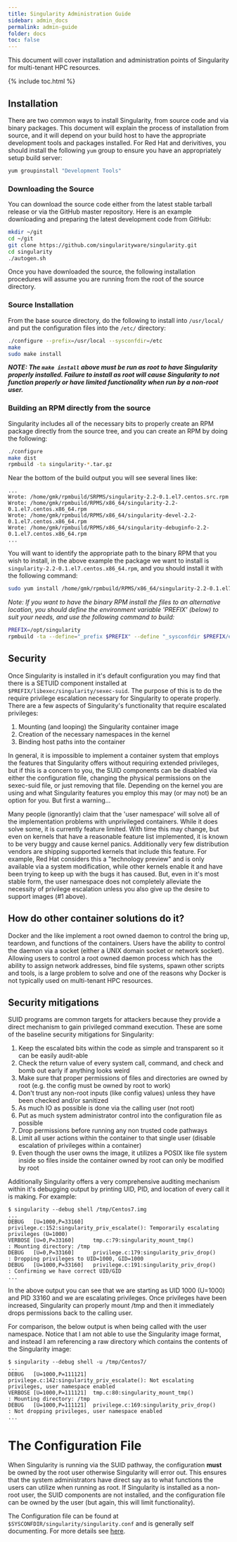 ```yaml
---
title: Singularity Administration Guide
sidebar: admin_docs
permalink: admin-guide
folder: docs
toc: false
---
```


This document will cover installation and administration points of Singularity for multi-tenant HPC resources.

{% include toc.html %}

## Installation
There are two common ways to install Singularity, from source code and via binary packages. This document will explain the process of installation from source, and it will depend on your build host to have the appropriate development tools and packages installed. For Red Hat and derivitives, you should install the following `yum` group to ensure you have an appropriately setup build server:

```bash
yum groupinstall "Development Tools"
```

### Downloading the Source
You can download the source code either from the latest stable tarball release or via the GitHub master repository. Here is an example downloading and preparing the latest development code from GitHub:

```bash
mkdir ~/git
cd ~/git
git clone https://github.com/singularityware/singularity.git
cd singularity
./autogen.sh
```

Once you have downloaded the source, the following installation procedures will assume you are running from the root of the source directory.

### Source Installation
From the base source directory, do the following to install into `/usr/local/` and put the configuration files into the `/etc/` directory:

```bash
./configure --prefix=/usr/local --sysconfdir=/etc
make
sudo make install
```

***NOTE: The `make install` above must be run as root to have Singularity properly installed. Failure to install as root will cause Singularity to not function properly or have limited functionality when run by a non-root user.***


### Building an RPM directly from the source
Singularity includes all of the necessary bits to properly create an RPM package directly from the source tree, and you can create an RPM by doing the following:

```bash
./configure
make dist
rpmbuild -ta singularity-*.tar.gz
```

Near the bottom of the build output you will see several lines like:

```
...
Wrote: /home/gmk/rpmbuild/SRPMS/singularity-2.2-0.1.el7.centos.src.rpm
Wrote: /home/gmk/rpmbuild/RPMS/x86_64/singularity-2.2-0.1.el7.centos.x86_64.rpm
Wrote: /home/gmk/rpmbuild/RPMS/x86_64/singularity-devel-2.2-0.1.el7.centos.x86_64.rpm
Wrote: /home/gmk/rpmbuild/RPMS/x86_64/singularity-debuginfo-2.2-0.1.el7.centos.x86_64.rpm
...
```

You will want to identify the appropriate path to the binary RPM that you wish to install, in the above example the package we want to install is `singularity-2.2-0.1.el7.centos.x86_64.rpm`, and you should install it with the following command:

```bash
sudo yum install /home/gmk/rpmbuild/RPMS/x86_64/singularity-2.2-0.1.el7.centos.x86_64.rpm
```

*Note: If you want to have the binary RPM install the files to an alternative location, you should define the environment variable 'PREFIX' (below) to suit your needs, and use the following command to build:*

```bash
PREFIX=/opt/singularity
rpmbuild -ta --define="_prefix $PREFIX" --define "_sysconfdir $PREFIX/etc" --define "_defaultdocdir $PREFIX/share" singularity-*.tar.gz
```


## Security
Once Singularity is installed in it's default configuration you may find that there is a SETUID component installed at `$PREFIX/libexec/singularity/sexec-suid`. The purpose of this is to do the require privilege escalation necessary for Singularity to operate properly. There are a few aspects of Singularity's functionality that require escalated privileges:

1. Mounting (and looping) the Singularity container image
2. Creation of the necessary namespaces in the kernel
3. Binding host paths into the container

In general, it is impossible to implement a container system that employs the features that Singularity offers without requiring extended privileges, but if this is a concern to you, the SUID components can be disabled via either the configuration file, changing the physical permissions on the sexec-suid file, or just removing that file. Depending on the kernel you are using and what Singularity features you employ this may (or may not) be an option for you. But first a warning...

Many people (ignorantly) claim that the 'user namespace' will solve all of the implementation problems with unprivileged containers. While it does solve some, it is currently feature limited. With time this may change, but even on kernels that have a reasonable feature list implemented, it is known to be very buggy and cause kernel panics. Additionally very few distribution vendors are shipping supported kernels that include this feature. For example, Red Hat considers this a "technology preview" and is only available via a system modification, while other kernels enable it and have been trying to keep up with the bugs it has caused. But, even in it's most stable form, the user namespace does not completely alleviate the necessity of privilege escalation unless you also give up the desire to support images (#1 above).

## How do other container solutions do it?
Docker and the like implement a root owned daemon to control the bring up, teardown, and functions of the containers. Users have the ability to control the daemon via a socket (either a UNIX domain socket or network socket). Allowing users to control a root owned daemon process which has the ability to assign network addresses, bind file systems, spawn other scripts and tools, is a large problem to solve and one of the reasons why Docker is not typically used on multi-tenant HPC resources.

## Security mitigations
SUID programs are common targets for attackers because they provide a direct mechanism to gain privileged command execution. These are some of the baseline security mitigations for Singularity:

1. Keep the escalated bits within the code as simple and transparent so it can be easily audit-able
2. Check the return value of every system call, command, and check and bomb out early if anything looks weird
3. Make sure that proper permissions of files and directories are owned by root (e.g. the config must be owned by root to work)
4. Don't trust any non-root inputs (like config values) unless they have been checked and/or sanitized
5. As much IO as possible is done via the calling user (not root)
6. Put as much system administrator control into the configuration file as possible
7. Drop permissions before running any non trusted code pathways
8. Limit all user actions within the container to that single user (disable escalation of privileges within a container)
9. Even though the user owns the image, it utilizes a POSIX like file system inside so files inside the container owned by root can only be modified by root

Additionally Singularity offers a very comprehensive auditing mechanism within it's debugging output by printing UID, PID, and location of every call it is making. For example:

```
$ singularity --debug shell /tmp/Centos7.img
...
DEBUG   [U=1000,P=33160]   privilege.c:152:singularity_priv_escalate(): Temporarily escalating privileges (U=1000)
VERBOSE [U=0,P=33160]      tmp.c:79:singularity_mount_tmp()           : Mounting directory: /tmp
DEBUG   [U=0,P=33160]      privilege.c:179:singularity_priv_drop()    : Dropping privileges to UID=1000, GID=1000
DEBUG   [U=1000,P=33160]   privilege.c:191:singularity_priv_drop()    : Confirming we have correct UID/GID
...
```

In the above output you can see that we are starting as UID 1000 (U=1000) and PID 33160 and we are escalating privileges. Once privileges have been increased, Singularity can properly mount /tmp and then it immediately drops permissions back to the calling user.

For comparison, the below output is when being called with the user namespace. Notice that I am not able to use the Singularity image format, and instead I am referencing a raw directory which contains the contents of the Singularity image:

```
$ singularity --debug shell -u /tmp/Centos7/
...
DEBUG   [U=1000,P=111121]  privilege.c:142:singularity_priv_escalate(): Not escalating privileges, user namespace enabled
VERBOSE [U=1000,P=111121]  tmp.c:80:singularity_mount_tmp()           : Mounting directory: /tmp
DEBUG   [U=1000,P=111121]  privilege.c:169:singularity_priv_drop()    : Not dropping privileges, user namespace enabled
...
```

# The Configuration File
When Singularity is running via the SUID pathway, the configuration **must** be owned by the root user otherwise Singularity will error out. This ensures that the system administrators have direct say as to what functions the users can utilize when running as root. If Singularity is installed as a non-root user, the SUID components are not installed, and the configuration file can be owned by the user (but again, this will limit functionality).

The Configuration file can be found at `$SYSCONFDIR/singularity/singularity.conf` and is generally self documenting. For more details see <a href="/docs-config">here</a>.
